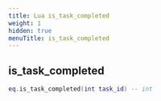 ```yaml
---
title: Lua is_task_completed
weight: 1
hidden: true
menuTitle: is_task_completed
---
```

## is_task_completed
```lua
eq.is_task_completed(int task_id) -- int
```
